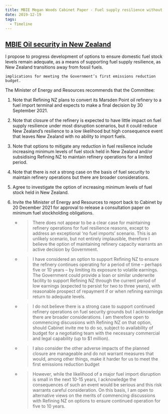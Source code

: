 ```yaml
---
title: MBIE Megan Woods Cabinet Paper - Fuel supply resilience without a domestic oil refinery - Decision to Close
date: 2019-12-19
tags:
  - Timeline
---
```


## [MBIE Oil security in New Zealand](https://www.mbie.govt.nz/building-and-energy/energy-and-natural-resources/energy-generation-and-markets/liquid-fuel-market/oil-security-in-new-zealand/)

I propose to progress development of options to ensure
domestic fuel stock levels remain adequate, as a means of supporting fuel supply resilience,
as New Zealand transitions away from fossil fuels. 

`implications for meeting the Government’s first emissions reduction budget.`

The Minister of Energy and Resources recommends that the Committee:

1. Note that Refining NZ plans to convert its Marsden Point oil refinery to a fuel import terminal and
expects to make a final decision by 30 September 2021.
2. Note that closure of the refinery is expected to have little impact on fuel supply resilience under
most disruption scenarios, but it could reduce New Zealand’s resilience to a low likelihood but
high consequence event that leaves New Zealand with no ability to import fuels.
3. Note that options to mitigate any reduction in fuel resilience include increasing minimum levels
of fuel stock held in New Zealand and/or subsidising Refining NZ to maintain refinery operations
for a limited period.
4. Note that there is not a strong case on the basis of fuel security to maintain refinery operations
but there are broader considerations.
5. Agree to investigate the option of increasing minimum levels of fuel stock held in New Zealand.
6. Invite the Minister of Energy and Resources to report back to Cabinet by 20 December 2021 for
approval to release a consultation paper on minimum fuel stockholding obligations.

    - > There does not appear to be a clear case for maintaining refinery operations for fuel resilience reasons, except to address an exceptional ‘no fuel imports’ scenario. This is an unlikely scenario, but not entirely implausible, therefore I believe the option of maintaining refinery capacity warrants an active decision by Government.
    - > I have considered an option to support Refining NZ to ensure the refinery continues operating
for a period of time – perhaps five or 10 years – by limiting its exposure to volatile earnings.
The Government could provide a loan or similar underwrite facility to support Refining NZ
through the current period of low earnings (expected to persist for two to three years), with
reasonable prospect of repayment if or when refining earnings return to adequate levels.
    - > I do not believe there is a strong case to support continued refinery operations on fuel security grounds but I acknowledge there are broader considerations. I am therefore open to
commencing discussions with Refining NZ on that option, should Cabinet invite me to do so,
subject to availability of budget for a negotiating team with the necessary commercial and
legal capability (up to \$1 million).
    - > I also consider the other adverse impacts of the planned closure are manageable and do not warrant measures that would, among other things, make it harder for us to meet the first emissions reduction budget
    - >  However, while the likelihood of a major fuel import disruption is small in the next 10-15 years, I acknowledge the consequences of such an event would be serious and this risk warrants
careful consideration. On this basis, I am open to alternative views on the merits of
commencing discussions with Refining NZ on options to ensure continued operation for five to
10 years.

